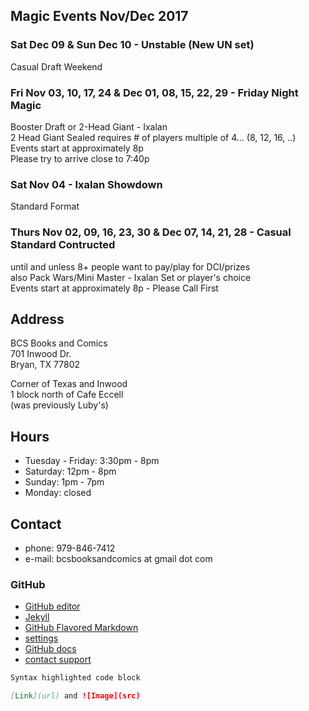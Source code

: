 ## Magic Events Nov/Dec 2017

### Sat Dec 09 & Sun Dec 10 - Unstable (New UN set)
Casual Draft Weekend

### Fri Nov 03, 10, 17, 24 & Dec 01, 08, 15, 22, 29 - Friday Night Magic
Booster Draft or 2-Head Giant - Ixalan   
2 Head Giant Sealed requires # of players multiple of 4... (8, 12, 16, ..)  
Events start at approximately 8p  
Please try to arrive close to 7:40p  

### Sat Nov 04 - Ixalan Showdown
Standard Format
   
### Thurs Nov 02, 09, 16, 23, 30 & Dec 07, 14, 21, 28 - Casual Standard Contructed
until and unless 8+ people want to pay/play for DCI/prizes  
also Pack Wars/Mini Master - Ixalan Set or player's choice  
Events start at approximately 8p - Please Call First  

## Address
BCS Books and Comics  
701 Inwood Dr.  
Bryan, TX 77802  

Corner of Texas and Inwood  
1 block north of Cafe Eccell  
(was previously Luby's)

## Hours

* Tuesday - Friday: 3:30pm - 8pm   
* Saturday: 12pm - 8pm   
* Sunday: 1pm - 7pm   
* Monday: closed   

## Contact

* phone: 979-846-7412
* e-mail: bcsbooksandcomics at gmail dot com

### GitHub

* [GitHub editor](https://github.com/timesmith/timesmith.github.io/edit/master/index.md)
* [Jekyll](https://jekyllrb.com/)
* [GitHub Flavored Markdown](https://guides.github.com/features/mastering-markdown/)
* [settings](https://github.com/timesmith/timesmith.github.io/settings)
* [GitHub docs](https://help.github.com/categories/github-pages-basics/)
* [contact support](https://github.com/contact)

```markdown
Syntax highlighted code block

[Link](url) and ![Image](src)
```
